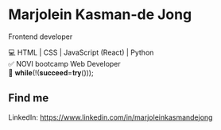 # Marjolein Kasman-de Jong
Frontend developer 

💻 HTML | CSS | JavaScript (React) | Python<br> 
✅️ NOVI bootcamp Web Developer <br>
💪 𝐰𝐡𝐢𝐥𝐞(!(𝐬𝐮𝐜𝐜𝐞𝐞𝐝=𝐭𝐫𝐲())); 

## Find me

LinkedIn: https://www.linkedin.com/in/marjoleinkasmandejong

